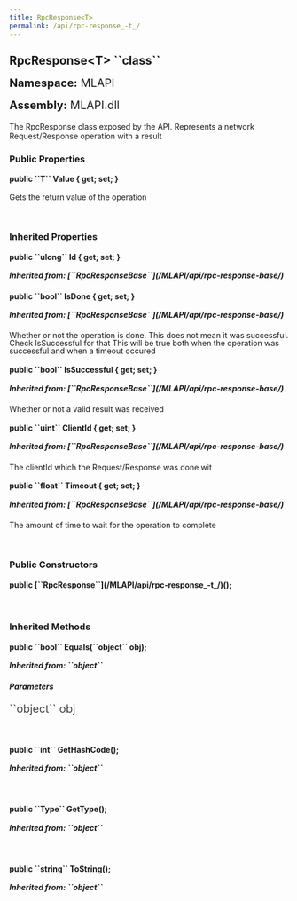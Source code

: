 ```yaml
---
title: RpcResponse<T>
permalink: /api/rpc-response_-t_/
---
```


<div style="line-height: 1;">
	<h2 markdown="1">RpcResponse&lt;T&gt; ``class``</h2>
	<p style="font-size: 20px;"><b>Namespace:</b> MLAPI</p>
	<p style="font-size: 20px;"><b>Assembly:</b> MLAPI.dll</p>
</div>
<p>The RpcResponse class exposed by the API. Represents a network Request/Response operation with a result</p>

<div>
	<h3 markdown="1">Public Properties</h3>
	<div style="line-height: 1;">
		<h4 markdown="1"><b>public ``T`` Value { get; set; }</b></h4>
		<p>Gets the return value of the operation</p>
	</div>
</div>
<br>
<div>
	<h3 markdown="1">Inherited Properties</h3>
	<div style="line-height: 1;">
		<h4 markdown="1"><b>public ``ulong`` Id { get; set; }</b></h4>
		<h5 markdown="1">Inherited from: [``RpcResponseBase``](/MLAPI/api/rpc-response-base/)</h5>
	</div>
	<div style="line-height: 1;">
		<h4 markdown="1"><b>public ``bool`` IsDone { get; set; }</b></h4>
		<h5 markdown="1">Inherited from: [``RpcResponseBase``](/MLAPI/api/rpc-response-base/)</h5>
		<p>Whether or not the operation is done. This does not mean it was successful. Check IsSuccessful for that
            This will be true both when the operation was successful and when a timeout occured</p>
	</div>
	<div style="line-height: 1;">
		<h4 markdown="1"><b>public ``bool`` IsSuccessful { get; set; }</b></h4>
		<h5 markdown="1">Inherited from: [``RpcResponseBase``](/MLAPI/api/rpc-response-base/)</h5>
		<p>Whether or not a valid result was received</p>
	</div>
	<div style="line-height: 1;">
		<h4 markdown="1"><b>public ``uint`` ClientId { get; set; }</b></h4>
		<h5 markdown="1">Inherited from: [``RpcResponseBase``](/MLAPI/api/rpc-response-base/)</h5>
		<p>The clientId which the Request/Response was done wit</p>
	</div>
	<div style="line-height: 1;">
		<h4 markdown="1"><b>public ``float`` Timeout { get; set; }</b></h4>
		<h5 markdown="1">Inherited from: [``RpcResponseBase``](/MLAPI/api/rpc-response-base/)</h5>
		<p>The amount of time to wait for the operation to complete</p>
	</div>
</div>
<br>
<div>
	<h3>Public Constructors</h3>
	<div style="line-height: 1; ">
		<h4 markdown="1"><b>public [``RpcResponse<T>``](/MLAPI/api/rpc-response_-t_/)();</b></h4>
	</div>
</div>
<br>
<div>
	<h3 markdown="1">Inherited Methods</h3>
	<div style="line-height: 1;">
		<h4 markdown="1"><b>public ``bool`` Equals(``object`` obj);</b></h4>
		<h5 markdown="1">Inherited from: ``object``</h5>
		<h5><b>Parameters</b></h5>
		<div>
			<p style="font-size: 20px; color: #444;" markdown="1">``object`` obj</p>
		</div>
	</div>
	<br>
	<div style="line-height: 1;">
		<h4 markdown="1"><b>public ``int`` GetHashCode();</b></h4>
		<h5 markdown="1">Inherited from: ``object``</h5>
	</div>
	<br>
	<div style="line-height: 1;">
		<h4 markdown="1"><b>public ``Type`` GetType();</b></h4>
		<h5 markdown="1">Inherited from: ``object``</h5>
	</div>
	<br>
	<div style="line-height: 1;">
		<h4 markdown="1"><b>public ``string`` ToString();</b></h4>
		<h5 markdown="1">Inherited from: ``object``</h5>
	</div>
</div>
<br>
